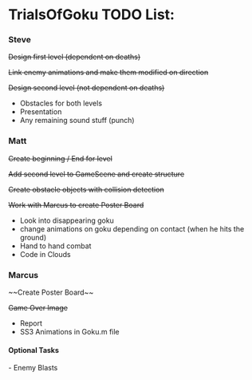 TrialsOfGoku TODO List:
==========

<h3>Steve</h3>

~~Design first level (dependent on deaths)~~

~~Link enemy animations and make them modified on direction~~

~~Design second level (not dependent on deaths)~~

  - Obstacles for both levels
  - Presentation
  - Any remaining sound stuff (punch)

<h3>Matt</h3>

~~Create beginning / End for level~~

~~Add second level to GameScene and create structure~~

~~Create obstacle objects with collision detection~~

~~Work with Marcus to create Poster Board~~

  - Look into disappearing goku
  - change animations on goku depending on contact (when he hits the ground)
  - Hand to hand combat
  - Code in Clouds


<h3>Marcus</h3>
~~Create Poster Board~~

~~Game Over Image~~

  - Report
  - SS3 Animations in Goku.m file

<h4>Optional Tasks</h4>
  - Enemy Blasts
